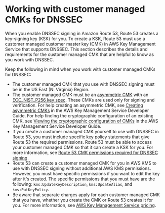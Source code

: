 # Working with customer managed CMKs for DNSSEC<a name="dns-configuring-dnssec-cmk-requirements"></a>

When you enable DNSSEC signing in Amazon Route 53, Route 53 creates a key\-signing key \(KSK\) for you\. To create a KSK, Route 53 must use a customer managed customer master key \(CMK\) in AWS Key Management Service that supports DNSSEC\. This section describes the details and requirements for the customer managed CMK that are helpful to know as you work with DNSSEC\.

Keep the following in mind when you work with customer managed CMKs for DNSSEC:
+ The customer managed CMK that you use with DNSSEC signing must be in the US East \(N\. Virginia\) Region\. 
+ The customer managed CMK must be an [asymmetric CMK](https://docs.aws.amazon.com/kms/latest/developerguide/symm-asymm-concepts.html#asymmetric-cmks) with an [ECC\_NIST\_P256 key spec](https://docs.aws.amazon.com/kms/latest/developerguide/symm-asymm-choose.html#key-spec-ecc)\. These CMKs are used only for signing and verification\. For help creating an asymmetric CMK, see [Creating asymmetric CMKs](https://docs.aws.amazon.com/kms/latest/developerguide/create-keys.html#create-asymmetric-cmk) in the AWS Key Management Service Developer Guide\. For help finding the cryptographic configuration of an existing CMK, see [Viewing the cryptographic configuration of CMKs](https://docs.aws.amazon.com/ms/latest/developerguide/symm-asymm-crypto-config.html) in the AWS Key Management Service Developer Guide\.
+ If you create a customer managed CMK yourself to use with DNSSEC in Route 53, you must include specific key policy statements that give Route 53 the required permissions\. Route 53 must be able to access your customer managed CMK so that it can create a KSK for you\. For more information, see [Route 53 CMK permissions required for DNSSEC signing](access-control-managing-permissions.md#KMS-key-policy-for-DNSSEC)\.
+ Route 53 can create a customer managed CMK for you in AWS KMS to use with DNSSEC signing without additional AWS KMS permissions\. However, you must have specific permissions if you want to edit the key after it's created\. The specific permissions that you must have are the following: `kms:UpdateKeyDescription`, `kms:UpdateAlias`, and `kms:PutKeyPolicy`\.
+ Be aware that separate charges apply for each customer managed CMK that you have, whether you create the CMK or Route 53 creates it for you\. For more information, see [AWS Key Management Service pricing](https://aws.amazon.com/kms/pricing/)\.

